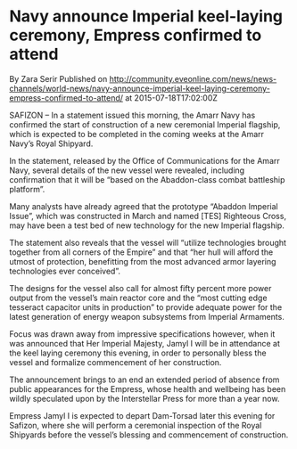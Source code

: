 # Navy announce Imperial keel-laying ceremony, Empress confirmed to attend
By Zara Serir
Published on http://community.eveonline.com/news/news-channels/world-news/navy-announce-imperial-keel-laying-ceremony-empress-confirmed-to-attend/ at 2015-07-18T17:02:00Z

SAFIZON – In a statement issued this morning, the Amarr Navy has confirmed the start of construction of a new ceremonial Imperial flagship, which is expected to be completed in the coming weeks at the Amarr Navy’s Royal Shipyard.

In the statement, released by the Office of Communications for the Amarr Navy, several details of the new vessel were revealed, including confirmation that it will be “based on the Abaddon-class combat battleship platform”.

Many analysts have already agreed that the prototype “Abaddon Imperial Issue”, which was constructed in March and named [TES] Righteous Cross, may have been a test bed of new technology for the new Imperial flagship.

The statement also reveals that the vessel will “utilize technologies brought together from all corners of the Empire” and that “her hull will afford the utmost of protection, benefitting from the most advanced armor layering technologies ever conceived”.

The designs for the vessel also call for almost fifty percent more power output from the vessel’s main reactor core and the “most cutting edge tesseract capacitor units in production” to provide adequate power for the latest generation of energy weapon subsystems from Imperial Armaments.

Focus was drawn away from impressive specifications however, when it was announced that Her Imperial Majesty, Jamyl I will be in attendance at the keel laying ceremony this evening, in order to personally bless the vessel and formalize commencement of her construction.

The announcement brings to an end an extended period of absence from public appearances for the Empress, whose health and wellbeing has been wildly speculated upon by the Interstellar Press for more than a year now.

Empress Jamyl I is expected to depart Dam-Torsad later this evening for Safizon, where she will perform a ceremonial inspection of the Royal Shipyards before the vessel’s blessing and commencement of construction.

